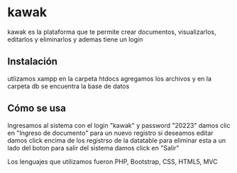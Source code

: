 # kawak

kawak es la plataforma que te permite crear documentos, visualizarlos, editarlos y eliminarlos
y ademas tiene un login

## Instalación

utlizamos xampp
en la carpeta htdocs agregamos los archivos y en la carpeta db se encuentra la base de datos

## Cómo se usa

Ingresamos al sistema con el login "kawak" y password "20223"
damos clic en "Ingreso de documento" para un nuevo registro
si deseamos editar damos click encima de los registrso de la datatable
para eliminar esta a un lado del boton
para salir del sistema damos click en "Salir"


Los lenguajes que utilizamos fueron PHP, Bootstrap, CSS, HTML5, MVC
